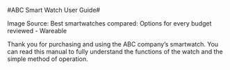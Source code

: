 #ABC Smart Watch User Guide#   
    
                                                                          
 Image Source: Best smartwatches compared: Options for every budget reviewed - Wareable


Thank you for purchasing and using the ABC company’s smartwatch. You can read this manual to fully understand the functions of the watch and the simple method of operation.

